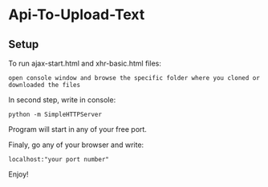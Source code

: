 # Api-To-Upload-Text

## Setup
To run ajax-start.html and xhr-basic.html files:

``open console window and browse the specific folder where you cloned or downloaded the files``

In second step, write in console: 

```
python -m SimpleHTTPServer  

```
Program will start in any of your free port.

Finaly, go any of your browser and write: 

```
localhost:"your port number"
```
Enjoy! 
